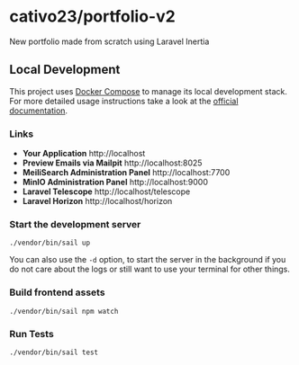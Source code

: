 # cativo23/portfolio-v2

New portfolio made from scratch using Laravel Inertia


## Local Development

This project uses
[Docker Compose](https://laravel.com/docs/sail) to manage
its local development stack. For more detailed usage instructions take a look at
the [official documentation](https://laravel.com/docs/sail).

### Links

- **Your Application** http://localhost
- **Preview Emails via Mailpit** http://localhost:8025
- **MeiliSearch Administration Panel** http://localhost:7700
- **MinIO Administration Panel** http://localhost:9000
- **Laravel Telescope** http://localhost/telescope
- **Laravel Horizon** http://localhost/horizon

### Start the development server

```shell
./vendor/bin/sail up
```

You can also use the `-d` option, to start the server in
the background if you do not care about the logs or still want to use your
terminal for other things.

### Build frontend assets

```shell
./vendor/bin/sail npm watch
```

### Run Tests

```shell
./vendor/bin/sail test
```
